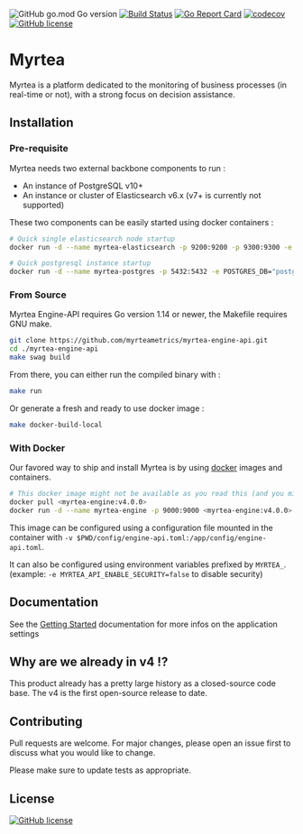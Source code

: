 ![GitHub go.mod Go version](https://img.shields.io/github/go-mod/go-version/myrteametrics/myrtea-engine-api)
[![Build Status](https://travis-ci.com/myrteametrics/myrtea-engine-api.svg)](https://travis-ci.com/myrteametrics/myrtea-engine-api)
[![Go Report Card](https://goreportcard.com/badge/github.com/myrteametrics/myrtea-engine-api)](https://goreportcard.com/report/github.com/myrteametrics/myrtea-engine-api)
[![codecov](https://codecov.io/gh/myrteametrics/myrtea-engine-api/branch/master/graph/badge.svg)](https://codecov.io/gh/myrteametrics/myrtea-engine-api)
[![GitHub license](https://img.shields.io/github/license/myrteametrics/myrtea-engine-api)](https://github.com/myrteametrics/myrtea-engine-api/blob/master/LICENSE)


# Myrtea

Myrtea is a platform dedicated to the monitoring of business processes (in real-time or not), with a strong focus on decision assistance.

## Installation

### Pre-requisite

Myrtea needs two external backbone components to run :

* An instance of PostgreSQL v10+
* An instance or cluster of Elasticsearch v6.x (v7+ is currently not supported)

These two components can be easily started using docker containers :

```sh
# Quick single elasticsearch node startup
docker run -d --name myrtea-elasticsearch -p 9200:9200 -p 9300:9300 -e "discovery.type=single-node" docker.elastic.co/elasticsearch/elasticsearch:6.7.0

# Quick postgresql instance startup
docker run -d --name myrtea-postgres -p 5432:5432 -e POSTGRES_DB="postgres" -e POSTGRES_USER="postgres" -e POSTGRES_PASSWORD="postgres" -v "$PWD/resources/model.sql:/docker-entrypoint-initdb.d/1-init.sql" postgres:11.0-alpine
```

### From Source

Myrtea Engine-API requires Go version 1.14 or newer, the Makefile requires GNU make.

```sh
git clone https://github.com/myrteametrics/myrtea-engine-api.git
cd ./myrtea-engine-api
make swag build
```

From there, you can either run the compiled binary with :

```sh
make run
```

Or generate a fresh and ready to use docker image :

```sh
make docker-build-local
```

### With Docker

Our favored way to ship and install Myrtea is by using [docker](https://www.docker.com/) images and containers.

```sh
# This docker image might not be available as you read this (and you might need to build it yourself following the "From Source" section)
docker pull <myrtea-engine:v4.0.0>
docker run -d --name myrtea-engine -p 9000:9000 <myrtea-engine:v4.0.0>
```

This image can be configured using a configuration file mounted in the container with `-v $PWD/config/engine-api.toml:/app/config/engine-api.toml`.

It can also be configured using environment variables prefixed by `MYRTEA_`. (example: `-e MYRTEA_API_ENABLE_SECURITY=false` to disable security)

## Documentation

See the [Getting Started](https://myrteametrics.github.io/myrtea-docs/getting-started/first-application/) documentation for more infos on the application settings

## Why are we already in v4 !?

This product already has a pretty large history as a closed-source code base. The v4 is the first open-source release to date.

## Contributing

Pull requests are welcome. For major changes, please open an issue first to discuss what you would like to change.

Please make sure to update tests as appropriate.

## License

[![GitHub license](https://img.shields.io/github/license/myrteametrics/myrtea-engine-api)](https://github.com/myrteametrics/myrtea-engine-api/blob/master/LICENSE)
